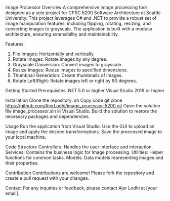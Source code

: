 Image Processor 
Overview
A comprehensive image processing tool designed as a solo project for CPSC 5200 Software Architecture at Seattle University. This project leverages C# and .NET to provide a robust set of image manipulation features, including flipping, rotating, resizing, and converting images to grayscale. The application is built with a modular architecture, ensuring extensibility and maintainability.

Features:

1) Flip Images: Horizontally and vertically.
2) Rotate Images: Rotate images by any degree.
3) Grayscale Conversion: Convert images to grayscale.
4) Resize Images: Resize images to specified dimensions.
5) Thumbnail Generation: Create thumbnails of images.
6) Rotate Left/Right: Rotate images left or right by 90 degrees.

Getting Started
  Prerequisites
  .NET 5.0 or higher
  Visual Studio 2019 or higher

Installation
  Clone the repository:
  sh
  Copy code
  git clone https://github.com/AjerLodhi/image_processor-5200.git
  Open the solution file image_processor.sln in Visual Studio.
  Build the solution to restore the necessary packages and dependencies.

Usage
Run the application from Visual Studio.
Use the GUI to upload an image and apply the desired transformations.
Save the processed image to your local machine.

Code Structure
Controllers: Handles the user interface and interaction.
Services: Contains the business logic for image processing.
Utilities: Helper functions for common tasks.
Models: Data models representing images and their properties.

Contribution
Contributions are welcome! Please fork the repository and create a pull request with your changes.

Contact
For any inquiries or feedback, please contact Ajer Lodhi at [your email].
